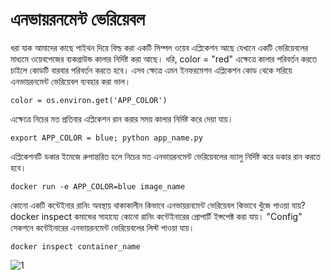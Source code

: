 # এনভায়রনমেন্ট ভেরিয়েবল
ধরা যাক আমাদের কাছে পাইথন দিয়ে বিল্ড করা একটি সিম্পল ওয়েব এপ্লিকেশন আছে যেখানে একটি ভেরিয়েবলের মাধ্যমে ওয়েবপেজের ব্যকগ্রাউন্ড কালার নির্দিষ্ট করা আছে। ধরি, 
color = "red"
এক্ষেত্রে কালার পরিবর্তন করতে চাইলে কোডটি বারবার পরিবর্তন করতে হবে। এসব ক্ষেত্রে এমন ইনফরমেশন এপ্লিকেশন কোড থেকে সরিয়ে এনভায়রনমেন্ট ভেরিয়েবল ব্যবহার করা ভাল।
```
color = os.environ.get('APP_COLOR')
```
এক্ষেত্রে নিচের মত প্রতিবার এপ্লিকেশন রান করার সময় কালার নির্দিষ্ট করে দেয়া যায়।
```
export APP_COLOR = blue; python app_name.py
```
এপ্লিকেশনটি ডকার ইমেজে রুপান্তরিত হলে নিচের মত এনভায়রনমেন্ট ভেরিয়েবলের  ভ্যালু নির্দিষ্ট করে ডকার রান করতে হবে।
```
docker run -e APP_COLOR=blue image_name
```
কোনো একটি কন্টেইনার রানিং অবস্থায় থাকাকালীন কিভাবে এনভায়রনমেন্ট ভেরিয়েবল কিভাবে খুঁজে পাওয়া যায়? docker inspect কমান্ডের সাহায্যে কোনো রানিং কন্টেইনারের প্রোপার্টি ইন্সপেক্ট করা যায়। "Config" সেকশনে কন্টেইনারের এনভায়রনমেন্ট ভেরিয়েবলের লিস্ট পাওয়া যায়।
```
docker inspect container_name
```

![1](https://user-images.githubusercontent.com/61577824/168731010-c84c5e2d-9ec3-4aae-99f5-b5171047001d.png)
